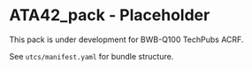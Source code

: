 # ATA42_pack - Placeholder

This pack is under development for BWB-Q100 TechPubs ACRF.

See `utcs/manifest.yaml` for bundle structure.
